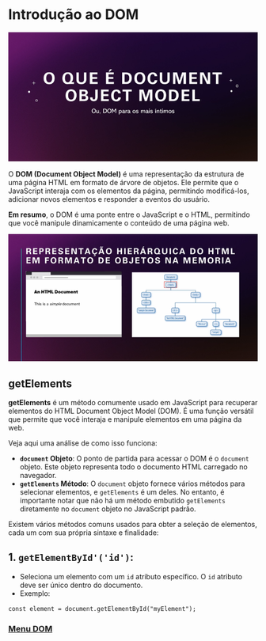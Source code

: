 # Introdução ao DOM

<img src="img/dom-01.png">

O **DOM (Document Object Model)** é uma representação da estrutura de uma página HTML em formato de árvore de objetos. Ele permite que o JavaScript interaja com os elementos da página, permitindo modificá-los, adicionar novos elementos e responder a eventos do usuário.

**Em resumo**, o DOM é uma ponte entre o JavaScript e o HTML, permitindo que você manipule dinamicamente o conteúdo de uma página web.

<img src="img/dom-02.png">

## getElements

**getElements** é um método comumente usado em JavaScript para recuperar elementos do HTML Document Object Model (DOM). É uma função versátil que permite que você interaja e manipule elementos em uma página da web.

Veja aqui uma análise de como isso funciona:

- **`document` Objeto**: O ponto de partida para acessar o DOM é o `document` objeto. Este objeto representa todo o documento HTML carregado no navegador.
- **`getElements` Método**: O `document` objeto fornece vários métodos para selecionar elementos, e `getElements` é um deles. No entanto, é importante notar que não há um método embutido `getElements` diretamente no `document` objeto no JavaScript padrão.

Existem vários métodos comuns usados ​​para obter a seleção de elementos, cada um com sua própria sintaxe e finalidade:

## 1. `getElementById'('id')`:

  - Seleciona um elemento com um `id` atributo específico. O `id` atributo deve ser único dentro do documento.
  - Exemplo:

```
const element = document.getElementById("myElement");
```

### [Menu DOM](menu-dom.md)